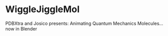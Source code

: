 # WiggleJiggleMol
PDBXtra and Josico presents: Animating Quantum Mechanics Molecules... now in Blender
